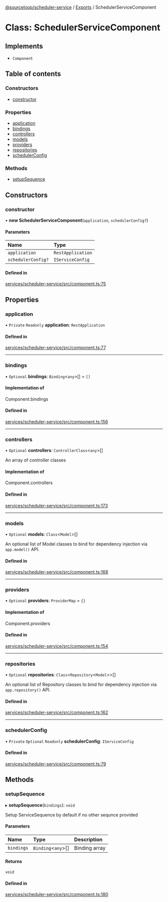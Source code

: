 [@sourceloop/scheduler-service](../README.md) / [Exports](../modules.md) / SchedulerServiceComponent

# Class: SchedulerServiceComponent

## Implements

- `Component`

## Table of contents

### Constructors

- [constructor](SchedulerServiceComponent.md#constructor)

### Properties

- [application](SchedulerServiceComponent.md#application)
- [bindings](SchedulerServiceComponent.md#bindings)
- [controllers](SchedulerServiceComponent.md#controllers)
- [models](SchedulerServiceComponent.md#models)
- [providers](SchedulerServiceComponent.md#providers)
- [repositories](SchedulerServiceComponent.md#repositories)
- [schedulerConfig](SchedulerServiceComponent.md#schedulerconfig)

### Methods

- [setupSequence](SchedulerServiceComponent.md#setupsequence)

## Constructors

### constructor

• **new SchedulerServiceComponent**(`application`, `schedulerConfig?`)

#### Parameters

| Name | Type |
| :------ | :------ |
| `application` | `RestApplication` |
| `schedulerConfig?` | `IServiceConfig` |

#### Defined in

[services/scheduler-service/src/component.ts:75](https://github.com/sourcefuse/loopback4-microservice-catalog/blob/089fc2dc0/services/scheduler-service/src/component.ts#L75)

## Properties

### application

• `Private` `Readonly` **application**: `RestApplication`

#### Defined in

[services/scheduler-service/src/component.ts:77](https://github.com/sourcefuse/loopback4-microservice-catalog/blob/089fc2dc0/services/scheduler-service/src/component.ts#L77)

___

### bindings

• `Optional` **bindings**: `Binding`<`any`\>[] = `[]`

#### Implementation of

Component.bindings

#### Defined in

[services/scheduler-service/src/component.ts:156](https://github.com/sourcefuse/loopback4-microservice-catalog/blob/089fc2dc0/services/scheduler-service/src/component.ts#L156)

___

### controllers

• `Optional` **controllers**: `ControllerClass`<`any`\>[]

An array of controller classes

#### Implementation of

Component.controllers

#### Defined in

[services/scheduler-service/src/component.ts:173](https://github.com/sourcefuse/loopback4-microservice-catalog/blob/089fc2dc0/services/scheduler-service/src/component.ts#L173)

___

### models

• `Optional` **models**: `Class`<`Model`\>[]

An optional list of Model classes to bind for dependency injection
via `app.model()` API.

#### Defined in

[services/scheduler-service/src/component.ts:168](https://github.com/sourcefuse/loopback4-microservice-catalog/blob/089fc2dc0/services/scheduler-service/src/component.ts#L168)

___

### providers

• `Optional` **providers**: `ProviderMap` = `{}`

#### Implementation of

Component.providers

#### Defined in

[services/scheduler-service/src/component.ts:154](https://github.com/sourcefuse/loopback4-microservice-catalog/blob/089fc2dc0/services/scheduler-service/src/component.ts#L154)

___

### repositories

• `Optional` **repositories**: `Class`<`Repository`<`Model`\>\>[]

An optional list of Repository classes to bind for dependency injection
via `app.repository()` API.

#### Defined in

[services/scheduler-service/src/component.ts:162](https://github.com/sourcefuse/loopback4-microservice-catalog/blob/089fc2dc0/services/scheduler-service/src/component.ts#L162)

___

### schedulerConfig

• `Private` `Optional` `Readonly` **schedulerConfig**: `IServiceConfig`

#### Defined in

[services/scheduler-service/src/component.ts:79](https://github.com/sourcefuse/loopback4-microservice-catalog/blob/089fc2dc0/services/scheduler-service/src/component.ts#L79)

## Methods

### setupSequence

▸ **setupSequence**(`bindings`): `void`

Setup ServiceSequence by default if no other sequnce provided

#### Parameters

| Name | Type | Description |
| :------ | :------ | :------ |
| `bindings` | `Binding`<`any`\>[] | Binding array |

#### Returns

`void`

#### Defined in

[services/scheduler-service/src/component.ts:180](https://github.com/sourcefuse/loopback4-microservice-catalog/blob/089fc2dc0/services/scheduler-service/src/component.ts#L180)
